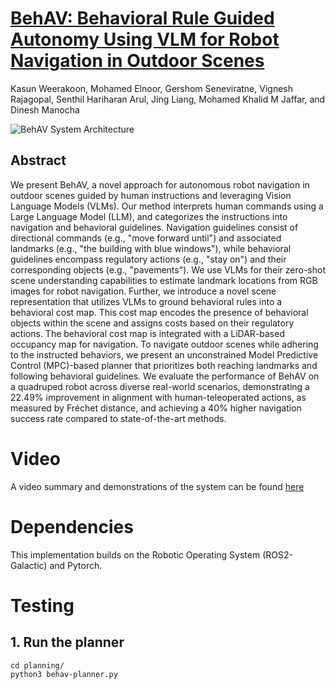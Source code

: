 # [BehAV: Behavioral Rule Guided Autonomy Using VLM for Robot Navigation in Outdoor Scenes](https://arxiv.org/pdf/2409.16484)
Kasun Weerakoon, Mohamed Elnoor, Gershom Seneviratne, Vignesh Rajagopal, Senthil Hariharan Arul, Jing Liang, Mohamed Khalid M Jaffar, and Dinesh Manocha

![BehAV System Architecture]()

## Abstract

We present BehAV, a novel approach for autonomous robot navigation in outdoor scenes guided by human instructions and leveraging Vision Language Models (VLMs). Our method interprets human commands using a Large Language Model (LLM), and categorizes the instructions into navigation and behavioral guidelines. Navigation guidelines consist of directional commands (e.g., "move forward until") and associated landmarks (e.g., "the building with blue windows"), while behavioral guidelines encompass regulatory actions (e.g., "stay on") and their corresponding objects (e.g., "pavements"). We use VLMs for their zero-shot scene understanding capabilities to estimate landmark locations from RGB images for robot navigation. Further, we introduce a novel scene representation that utilizes VLMs to ground behavioral rules into a behavioral cost map. This cost map encodes the presence of behavioral objects within the scene and assigns costs based on their regulatory actions. The behavioral cost map is integrated with a LiDAR-based occupancy map for navigation. To navigate outdoor scenes while adhering to the instructed behaviors, we present an unconstrained Model Predictive Control (MPC)-based planner that prioritizes both reaching landmarks and following behavioral guidelines. We evaluate the performance of BehAV on a quadruped robot across diverse real-world scenarios, demonstrating a 22.49% improvement in alignment with human-teleoperated actions, as measured by Fréchet distance, and achieving a 40% higher navigation success rate compared to state-of-the-art methods.

# Video
A video summary and demonstrations of the system can be found [here](https://youtu.be/oJV8b86k5rE)


# Dependencies

This implementation builds on the Robotic Operating System (ROS2-Galactic) and Pytorch. 

# Testing

## 1. Run the planner
```
cd planning/
python3 behav-planner.py
```
